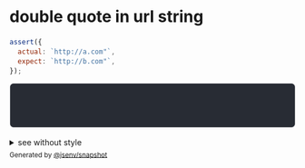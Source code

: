 # double quote in url string

```js
assert({
  actual: `http://a.com"`,
  expect: `http://b.com"`,
});
```

![img](throw.svg)

<details>
  <summary>see without style</summary>

```console
AssertionError: actual and expect are different

actual: 'http://a.com"/'
expect: 'http://b.com"/'
```

</details>


<sub>
  Generated by <a href="https://github.com/jsenv/core/tree/main/packages/independent/snapshot">@jsenv/snapshot</a>
</sub>